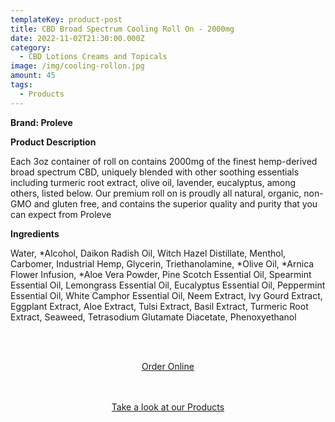```yaml
---
templateKey: product-post
title: CBD Broad Spectrum Cooling Roll On - 2000mg
date: 2022-11-02T21:30:00.000Z
category:
  - CBD Lotions Creams and Topicals
image: /img/cooling-rollon.jpg
amount: 45
tags:
  - Products
---
```

**B﻿rand: Proleve**

**Product Description**

Each 3oz container of roll on contains 2000mg of the finest hemp-derived broad spectrum CBD, uniquely blended with other soothing essentials including turmeric root extract, olive oil, lavender, eucalyptus, among others, listed below. Our premium roll on is proudly all natural, organic, non-GMO and gluten free, and contains the superior quality and purity that you can expect from Proleve

**Ingredients**

Water, \*Alcohol, Daikon Radish Oil, Witch Hazel Distillate, Menthol, Carbomer, Industrial Hemp, Glycerin, Triethanolamine, \*Olive Oil, \*Arnica Flower Infusion, \*Aloe Vera Powder, Pine Scotch Essential Oil, Spearmint Essential Oil, Lemongrass Essential Oil, Eucalyptus Essential Oil, Peppermint Essential Oil, White Camphor Essential Oil, Neem Extract, Ivy Gourd Extract, Eggplant Extract, Aloe Extract, Tulsi Extract, Basil Extract, Turmeric Root Extract, Seaweed, Tetrasodium Glutamate Diacetate, Phenoxyethanol

<br><br>

<Center><a class="link-view-more-products" target="_blank" href="https://capitalcbd.shop/product/cbd-broad-spectrum-cooling-roll-on-2000mg/">Order Online</a></

<br><br><br>

<Center><a class="link-view-more-products" target="_blank" href="https://capitalamericanshaman.com/products">Take a look at our Products</a></Center>

<br><br>